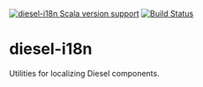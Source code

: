 [![diesel-i18n Scala version support](https://index.scala-lang.org/ibm/diesel-i18n/diesel-i18n/latest.svg)](https://index.scala-lang.org/ibm/diesel-i18n/diesel-i18n)
[![Build Status](https://app.travis-ci.com/IBM/diesel-i18n.svg?branch=main)](https://app.travis-ci.com/IBM/diesel-i18n)

# diesel-i18n
Utilities for localizing Diesel components.

